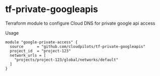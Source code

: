 # tf-private-googleapis

Terraform module to configure Cloud DNS for private google api access

Usage

```hcl
module "google-private-access" {
  source      = "github.com/cloudpilots/tf-private-googleapis"
  project_id  = "project-123"
  network_urls = [
    "projects/project-123/global/networks/default"
  ]
}

```
